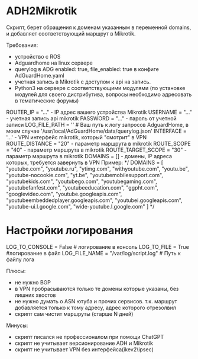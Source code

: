 # ADH2Mikrotik
Скрипт, берет обращения к доменам указанным в переменной domains, и добавляет соответствующий маршрут в Mikrotik.

Требования:
- устройство с ROS
- Adguardhome на linux сервере
- querylog в ADG enabled: true, file_enabled: true  в конфиге AdGuardHome.yaml
- учетная запись в Mikrotik с доступом к api на запись.
- Python3 на сервере с соответствующими модулями (по установке модулей для своего дистрибутива, вопросы необходимо адресовать в тематические форумы)


ROUTER_IP = "..." - IP адрес вашего устройства Mikrotik 
USERNAME = "..." - учетная запись api mikrotik
PASSWORD = "..." - пароль от учетной записи
LOG_FILE_PATH = '' # Ваш путь к логу запросов AdguardHome, в моем случае '/usr/local/AdGuardHome/data/querylog.json'
INTERFACE = '...' - VPN интерфейс mikrotik, который "смотрит" в VPN
ROUTE_DISTANCE = "20" - параметр маршрута в mikrotik
ROUTE_SCOPE = "40" - параметр маршрута в mikrotik
ROUTE_TARGET_SCOPE = "30" - параметр маршрута в mikrotik
DOMAINS = [] - домены, IP адреса которых, требуется завернуть в VPN Пример: 
*/ DOMAINS = [
    "youtube.com", "youtube.ru", "ytimg.com", "withyoutube.com", "youtu.be",
    "youtube-nocookie.com", "yt.be", "youtubemobilesupport.com", "youtubekids.com",
    "youtubego.com", "youtubegaming.com", "youtubefanfest.com", "youtubeeducation.com",
    "ggpht.com", "googlevideo.com", "youtube.googleapis.com", "youtubeembeddedplayer.googleapis.com",
    "youtubei.googleapis.com", "youtube-ui.l.google.com", "wide-youtube.l.google.com"
]  */

# Настройки логирования
LOG_TO_CONSOLE = False # логирование в консоль
LOG_TO_FILE = True #логирование в файл
LOG_FILE_NAME = "/var/log/script.log"  # Путь к файлу лога


Плюсы:
+ не нужно BGP
+ в VPN пробрасываются только те домены которые указаны, без лишних хвостов
+ не нужно думать о ASN ютуба и прочих сервисов. т.к. маршрут добавляется только к тому адресу, адрес которого отрезолвил
+ скрипт сам чистит маршруты (старше N дней)

Минусы:
- скрипт писался не профессионалом при помощи ChatGPT
- скрипт не учитывает версионирование ADH и Mikrotik
- скрипт не учитывает VPN без интерфейса(ikev2\ipsec)
